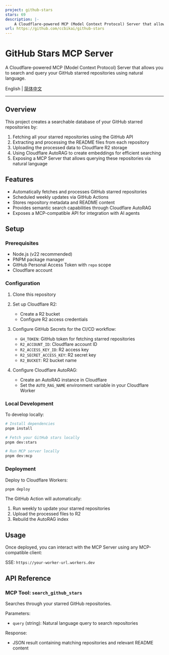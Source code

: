 ```yaml
---
project: github-stars
stars: 69
description: |-
    A Cloudflare-powered MCP (Model Context Protocol) Server that allows you to search and query your GitHub starred repositories using natural language.
url: https://github.com/ccbikai/github-stars
---
```


# GitHub Stars MCP Server

A Cloudflare-powered MCP (Model Context Protocol) Server that allows you to search and query your GitHub starred repositories using natural language.

English | [简体中文](/README.zh.md)

---

## Overview

This project creates a searchable database of your GitHub starred repositories by:

1. Fetching all your starred repositories using the GitHub API
2. Extracting and processing the README files from each repository
3. Uploading the processed data to Cloudflare R2 storage
4. Using Cloudflare AutoRAG to create embeddings for efficient searching
5. Exposing a MCP Server that allows querying these repositories via natural language

## Features

- Automatically fetches and processes GitHub starred repositories
- Scheduled weekly updates via GitHub Actions
- Stores repository metadata and README content
- Provides semantic search capabilities through Cloudflare AutoRAG
- Exposes a MCP-compatible API for integration with AI agents

## Setup

### Prerequisites

- Node.js (v22 recommended)
- PNPM package manager
- GitHub Personal Access Token with `repo` scope
- Cloudflare account

### Configuration

1. Clone this repository
2. Set up Cloudflare R2:

   - Create a R2 bucket
   - Configure R2 access credentials

3. Configure GitHub Secrets for the CI/CD workflow:

   - `GH_TOKEN`: GitHub token for fetching starred repositories
   - `R2_ACCOUNT_ID`: Cloudflare account ID
   - `R2_ACCESS_KEY_ID`: R2 access key
   - `R2_SECRET_ACCESS_KEY`: R2 secret key
   - `R2_BUCKET`: R2 bucket name

4. Configure Cloudflare AutoRAG:
   - Create an AutoRAG instance in Cloudflare
   - Set the `AUTO_RAG_NAME` environment variable in your Cloudflare Worker

### Local Development

To develop locally:

```bash
# Install dependencies
pnpm install

# Fetch your GitHub stars locally
pnpm dev:stars

# Run MCP server locally
pnpm dev:mcp
```

### Deployment

Deploy to Cloudflare Workers:

```bash
pnpm deploy
```

The GitHub Action will automatically:

1. Run weekly to update your starred repositories
2. Upload the processed files to R2
3. Rebuild the AutoRAG index

## Usage

Once deployed, you can interact with the MCP Server using any MCP-compatible client:

SSE: `https://your-worker-url.workers.dev`

## API Reference

### MCP Tool: `search_github_stars`

Searches through your starred GitHub repositories.

Parameters:

- `query` (string): Natural language query to search repositories

Response:

- JSON result containing matching repositories and relevant README content


